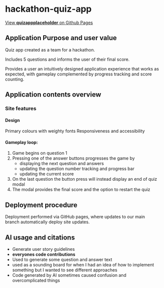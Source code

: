 # hackathon-quiz-app

[View **quizappplaceholder** on Github Pages]() 

## Application Purpose and user value
Quiz app created as a team for a hackathon. 

Includes 5 questions and informs the user of their final score.

Provides a user an intuitively designed application experience that works as expected, with gameplay complemented by progress tracking and score counting.

## Application contents overview

### Site features

#### Design

Primary colours with weighty fonts
Responsiveness and accessibility


#### Gameplay loop: 
1. Game begins on question 1
2. Pressing one of the answer buttons progresses the game by
    - displaying the next question and answers
    - updating the question number tracking and progress bar
    - updating the current score
3. On the last question the button press will instead display an end of quiz modal
4. The modal provides the final score and the option to restart the quiz

## Deployment procedure
Deployment performed via GitHub pages, where updates to our main branch automatically deploy site updates.

## AI usage and citations

- Generate user story guidelines
- **everyones code contributions**
- Used to generate some question and answer text
- used as a sounding board for when I had an idea of how to implement something but I wanted to see different approaches
- Code generated by AI sometimes caused confusion and overcomplicated things
